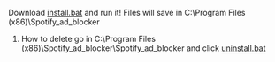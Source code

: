 Download [install.bat](https://github.com/Jevelin4k/Spotify_add_blocker/blob/main/install.bat) and run it!
Files will save in C:\Program Files (x86)\Spotify_ad_blocker

1. How to delete go in C:\Program Files (x86)\Spotify_ad_blocker\Spotify_ad_blocker and click [uninstall.bat](https://github.com/Jevelin4k/Spotify_ad_blocker/blob/main/uninstall.bat)
